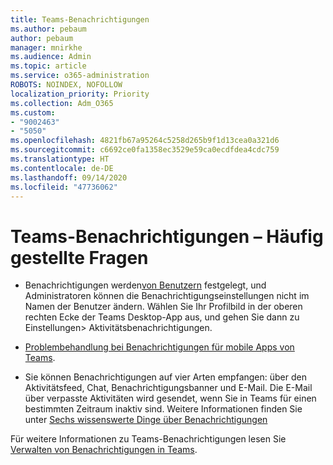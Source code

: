 ```yaml
---
title: Teams-Benachrichtigungen
ms.author: pebaum
author: pebaum
manager: mnirkhe
ms.audience: Admin
ms.topic: article
ms.service: o365-administration
ROBOTS: NOINDEX, NOFOLLOW
localization_priority: Priority
ms.collection: Adm_O365
ms.custom:
- "9002463"
- "5050"
ms.openlocfilehash: 4821fb67a95264c5258d265b9f1d13cea0a321d6
ms.sourcegitcommit: c6692ce0fa1358ec3529e59ca0ecdfdea4cdc759
ms.translationtype: HT
ms.contentlocale: de-DE
ms.lasthandoff: 09/14/2020
ms.locfileid: "47736062"
---
```

# <a name="teams-notifications-faq"></a>Teams-Benachrichtigungen – Häufig gestellte Fragen


- Benachrichtigungen werden[von Benutzern](https://support.microsoft.com/office/1cc31834-5fe5-412b-8edb-43fecc78413d) festgelegt, und Administratoren können die Benachrichtigungseinstellungen nicht im Namen der Benutzer ändern. Wählen Sie Ihr Profilbild in der oberen rechten Ecke der Teams Desktop-App aus, und gehen Sie dann zu Einstellungen> Aktivitätsbenachrichtigungen.

- [Problembehandlung bei Benachrichtigungen für mobile Apps von Teams](https://support.microsoft.com/office/6d125ac2-e440-4fab-8e4c-2227a52d460c).

- Sie können Benachrichtigungen auf vier Arten empfangen: über den Aktivitätsfeed, Chat, Benachrichtigungsbanner und E-Mail. Die E-Mail über verpasste Aktivitäten wird gesendet, wenn Sie in Teams für einen bestimmten Zeitraum inaktiv sind. Weitere Informationen finden Sie unter [Sechs wissenswerte Dinge über Benachrichtigungen](https://support.microsoft.com/office/abb62c60-3d15-4968-b86a-42fea9c22cf4)

Für weitere Informationen zu Teams-Benachrichtigungen lesen Sie [Verwalten von Benachrichtigungen in Teams](https://support.office.com/article/1cc31834-5fe5-412b-8edb-43fecc78413d#ID0EAABAAA).
